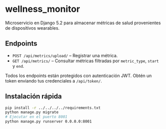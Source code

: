 # wellness_monitor

Microservicio en Django 5.2 para almacenar métricas de salud provenientes de dispositivos wearables.

## Endpoints
- `POST /api/metrics/upload/` – Registrar una métrica.
- `GET /api/metrics/` – Consultar métricas filtradas por `metric_type`, `start` y `end`.

Todos los endpoints están protegidos con autenticación JWT. Obtén un token enviando tus credenciales a `/api/token/`.

## Instalación rápida
```bash
pip install -r ../../../../requirements.txt
python manage.py migrate
# Ejecutar en el puerto 8001
python manage.py runserver 0.0.0.0:8001
```
